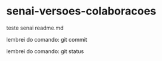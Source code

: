 # senai-versoes-colaboracoes
teste senai readme.md

lembrei do comando: git commit

lembrei do comando: git status

